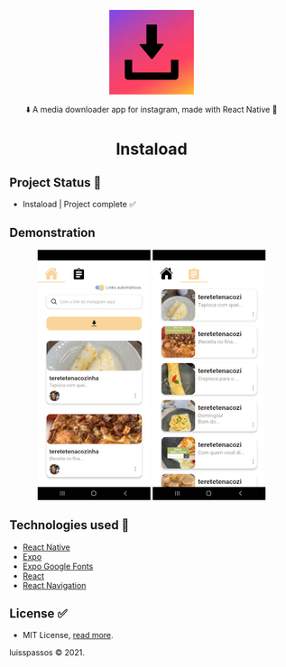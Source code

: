 <p align="center">
  <img src="./assets/icon.png" alt="Logo" width="150"/>
</p>

<p align="center">⬇️ A media downloader app for instagram, made with React Native 💜</p>
<h1 align="center">Instaload</h1>

## Project Status :construction:
- Instaload | Project complete :white_check_mark:

## Demonstration

<p align="center"> 
<img src="assets/img1.jpg" alt="image1" /> <img src="assets/img2.jpg" alt="image2" /> 
</p>

## Technologies used :scroll:
- <a href="https://reactnative.dev/">React Native</a>
- <a href="https://docs.expo.dev/">Expo</a>
- <a href="https://github.com/expo/google-fonts">Expo Google Fonts</a>
- <a href="https://reactjs.org/">React</a>
- <a href="https://reactnavigation.org/">React Navigation</a>

## License :white_check_mark:

- MIT License, <a href="./LICENSE">read more<a/>.
<p>luisspassos &copy; 2021.</p>

